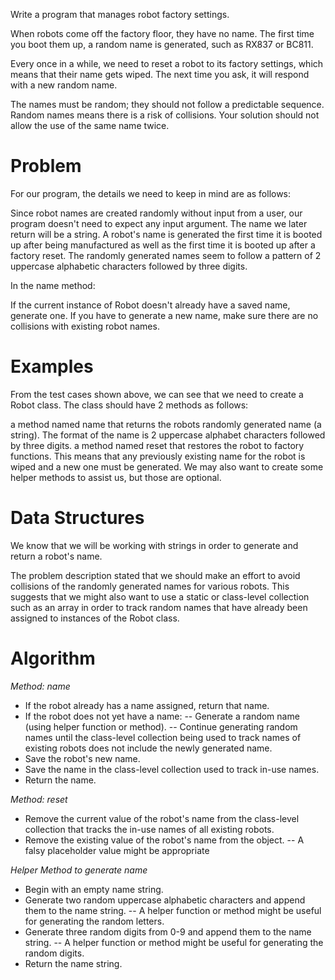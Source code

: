 Write a program that manages robot factory settings.

When robots come off the factory floor, they have no name. The first time you boot them up, a random name is generated, such as RX837 or BC811.

Every once in a while, we need to reset a robot to its factory settings, which means that their name gets wiped. The next time you ask, it will respond with a new random name.

The names must be random; they should not follow a predictable sequence. Random names means there is a risk of collisions. Your solution should not allow the use of the same name twice.

# **Problem**
For our program, the details we need to keep in mind are as follows:

Since robot names are created randomly without input from a user, our program doesn't need to expect any input argument. The name we later return will be a string.
A robot's name is generated the first time it is booted up after being manufactured as well as the first time it is booted up after a factory reset.
The randomly generated names seem to follow a pattern of 2 uppercase alphabetic characters followed by three digits.

In the name method:

If the current instance of Robot doesn't already have a saved name, generate one.
If you have to generate a new name, make sure there are no collisions with existing robot names.

# **Examples**
From the test cases shown above, we can see that we need to create a Robot class. The class should have 2 methods as follows:

a method named name that returns the robots randomly generated name (a string). The format of the name is 2 uppercase alphabet characters followed by three digits.
a method named reset that restores the robot to factory functions. This means that any previously existing name for the robot is wiped and a new one must be generated.
We may also want to create some helper methods to assist us, but those are optional.

# **Data Structures**
We know that we will be working with strings in order to generate and return a robot's name.

The problem description stated that we should make an effort to avoid collisions of the randomly generated names for various robots. This suggests that we might also want to use a static or class-level collection such as an array in order to track random names that have already been assigned to instances of the Robot class.

# **Algorithm**

*Method: name*

- If the robot already has a name assigned, return that name.
- If the robot does not yet have a name:
-- Generate a random name (using helper function or method).
-- Continue generating random names until the class-level collection being used to track names of existing robots does not include the newly generated name.
- Save the robot's new name.
- Save the name in the class-level collection used to track in-use names.
- Return the name.

*Method: reset*

- Remove the current value of the robot's name from the class-level collection that tracks the in-use names of all existing robots.
- Remove the existing value of the robot's name from the object.
-- A falsy placeholder value might be appropriate

*Helper Method to generate name*

- Begin with an empty name string.
- Generate two random uppercase alphabetic characters and append them to the name string.
-- A helper function or method might be useful for generating the random letters.
- Generate three random digits from 0-9 and append them to the name string.
-- A helper function or method might be useful for generating the random digits.
- Return the name string.